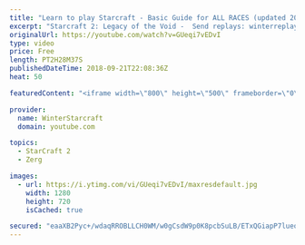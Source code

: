 ```yaml
---
title: "Learn to play Starcraft - Basic Guide for ALL RACES (updated 2017) #2"
excerpt: "Starcraft 2: Legacy of the Void -  Send replays: winterreplays@gmail.com ( -- Watch live at https://www.twitch.tv/wintergaming"
originalUrl: https://youtube.com/watch?v=GUeqi7vEDvI
type: video
price: Free
length: PT2H28M37S
publishedDateTime: 2018-09-21T22:08:36Z
heat: 50

featuredContent: "<iframe width=\"800\" height=\"500\" frameborder=\"0\" src=\"https://www.youtube.com/embed/GUeqi7vEDvI\" allow=\"accelerometer; autoplay; encrypted-media; gyroscope; picture-in-picture\" allowfullscreen></iframe>"

provider:
  name: WinterStarcraft
  domain: youtube.com

topics:
  - StarCraft 2
  - Zerg

images:
  - url: https://i.ytimg.com/vi/GUeqi7vEDvI/maxresdefault.jpg
    width: 1280
    height: 720
    isCached: true

secured: "eaaXB2Pyc+/wdaqRROBLLCH0WM/w0gCsdW9p0K8pcbSuLB/ETxQGiapP7lueoGQFpMC5gRUBxZORXGNubc5X4LAzFtgZZzrj1pJZt+QdRPQFGAM2/KjhajKTsdjlmBMIxwjwSP3hakrr7epdfsHu8Jj3I914aG1y7WJWFsp1WjezWmhwrphZVtO5qHAQ95oIe4d6q9SwAaUE+dI54lG4oKql251///WZT89azqGVYlElL1UTZzDO3BGkip8lUur1qbjqyFHUNjZTmdTP9syjjhdOD4QM19qHH1N1At8Ka7E72Mn10UJKeal7ZZn7IFoeEaIm66NwBRuMw8T1nvP8G/NYV7BEteT3RpUx+BXUYeqDuanLqwXkzYLD/QCQJ6qKauIJlPTfynMDJSL2g8N6xZGF1gbfWe2oJdC2AXefPJM=;rPI2YrK2J1j+CSK3DY9vSA=="
---
```


